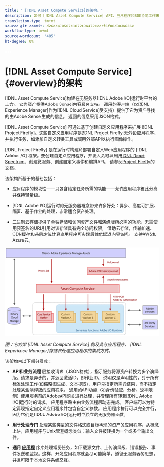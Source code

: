 ```yaml
---
title: ' [!DNL Asset Compute Service]的架构。'
description: 如何 [!DNL Asset Compute Service] API、应用程序和SDK协同工作来提供云本机资产处理服务。
translation-type: tm+mt
source-git-commit: d26ae470507e187249a472ececf5f08d803a636c
workflow-type: tm+mt
source-wordcount: '485'
ht-degree: 0%

---
```



# [!DNL Asset Compute Service] {#overview}的架构

[!DNL Asset Compute Service]构建在无服务器[!DNL Adobe I/O]运行时平台的上方。 它为资产提供Adobe Sensei内容服务支持。 调用的客户端（仅[!DNL Experience Manager]作为[!DNL Cloud Service]受支持）提供了它为资产寻找的由Adobe Sensei生成的信息。 返回的信息采用JSON格式。

[!DNL Asset Compute Service] 可通过基于创建自定义应用程序来扩展 [!DNL Project Firefly]。这些自定义应用程序是[!DNL Project Firefly]无外设应用程序，并执行任务，如添加自定义转换工具或调用外部API以执行图像操作。

[!DNL Project Firefly] 是在运行时构建和部署自定义Web应用程序的 [!DNL Adobe I/O] 框架。要创建自定义应用程序，开发人员可以利用[!DNL React Spectrum](Adobe的UI工具包)、创建微服务、创建自定义事件和编排API。 请参阅[Project Firefly](https://www.adobe.io/apis/experienceplatform/project-firefly/docs.html)的文档。

该架构所基于的基础包括：

* 应用程序的模块性——只包含给定任务所需的功能——允许应用程序彼此分离并保持轻量级。

* [!DNL Adobe I/O]运行时的无服务器概念带来许多好处：异步、高度可扩展、隔离、基于作业的处理，非常适合资产处理。

* 二进制云存储提供了单独存储和访问资产文件和演绎版所必需的功能，无需使用预签名的URL引用对该存储具有完全访问权限。 借助云存储，传输加速、CDN缓存和共同定位计算应用程序可实现最佳低延迟内容访问。 支持AWS和Azure云。

![asset compute服务架构](assets/architecture-diagram.png)

*图：它的架 [!DNL Asset Compute Service] 构及其与应用程序、 [!DNL Experience Manager]存储和处理应用程序的集成方式。*

该架构由以下部分组成：

* **API和业务流程** 层接收请求（JSON格式），指示服务将源资产转换为多个演绎版。请求是异步的，并返回激活ID，即作业ID。 说明仅是声明性的，对于所有标准处理工作(如缩略图生成、文本提取)，用户只指定所需的结果，而不指定处理某些演绎版的应用程序。 通用的API功能（如身份验证、分析、速率限制）使用服务前的AdobeAPI网关进行处理，并管理所有转至[!DNL Adobe I/O]运行时的请求。 应用程序路由由业务流程层动态完成。 客户端可以为特定再现指定自定义应用程序并包含自定义参数。 应用程序执行可以完全并行，因为它们是[!DNL Adobe I/O]运行时中独立的无服务器函数。

* **用于处理专门** 处理某些类型的文件格式或目标再现的资产的应用程序。从概念上讲，应用程序与Unix管道概念类似：输入文件被转换为一个或多个输出文件。

* **通用 [应用程](https://github.com/adobe/asset-compute-sdk)** 序库处理常见任务，如下载源文件、上传演绎版、错误报告、事件发送和监视。这样，开发应用程序就会尽可能简单，遵循无服务器的思想，并且可限于本地文件系统交互。

<!-- TBD:

* About the YAML file?
* See [https://github.com/AdobeDocs/project-firefly/blob/master/getting_started/first_app.md#5-anatomy-of-a-project-firefly-application](https://github.com/AdobeDocs/project-firefly/blob/master/getting_started/first_app.md#5-anatomy-of-a-project-firefly-application).

* minimize description to custom applications
* remove all internal stuff (e.g. Photoshop application, API Gateway) from text and diagram
* update diagram to focus on 3rd party custom applications ONLY
* Explain important transactions/handshakes?
* Flow of assets/control? See the illustration on the Nui diagrams wiki.
* Illustrations. See the SVG shared by Alex.
* Exceptions? Limitations? Call-outs? Gotchas?
* Do we want to add what basic processing is not available currently, that is expected by existing AEM customers?
-->
